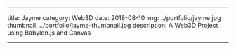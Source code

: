 ---

title: Jayme
category: Web3D
date: 2018-08-10
img: ../portfolio/jayme.jpg
thumbnail: ../portfolio/jayme-thumbnail.jpg
description: A Web3D Project using Babylon.js and Canvas

---